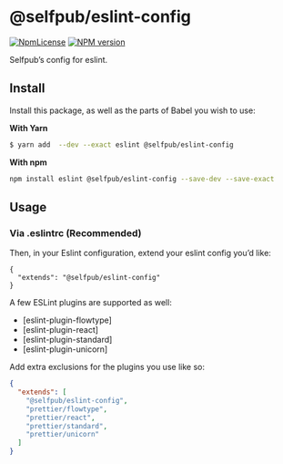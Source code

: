 # @selfpub/eslint-config

[![NpmLicense](https://img.shields.io/npm/l/@selfpub/eslint-config.svg)][npm-url]
[![NPM version](https://img.shields.io/npm/v/@selfpub/eslint-config/latest.svg)][npm-url]

Selfpub’s config for eslint.

## Install

Install this package, as well as the parts of Babel you wish to use:

**With Yarn**

```bash
$ yarn add  --dev --exact eslint @selfpub/eslint-config
```

**With npm**

```bash
npm install eslint @selfpub/eslint-config --save-dev --save-exact
```

## Usage

### Via .eslintrc (Recommended)

Then, in your Eslint configuration, extend your eslint config you’d like:

```
{
  "extends": "@selfpub/eslint-config"
}
```

A few ESLint plugins are supported as well:

- [eslint-plugin-flowtype]
- [eslint-plugin-react]
- [eslint-plugin-standard]
- [eslint-plugin-unicorn]

Add extra exclusions for the plugins you use like so:

```json
{
  "extends": [
    "@selfpub/eslint-config",
    "prettier/flowtype",
    "prettier/react",
    "prettier/standard",
    "prettier/unicorn"
  ]
}
```

[npm-url]: https://www.npmjs.com/package/@selfpub/eslint-config

